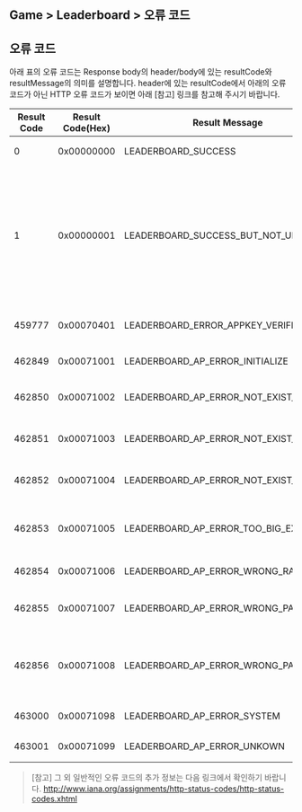 ## Game > Leaderboard > 오류 코드

## 오류 코드

아래 표의 오류 코드는 Response body의 header/body에 있는 resultCode와 resultMessage의 의미를 설명합니다.
header에 있는 resultCode에서 아래의 오류 코드가 아닌  HTTP 오류 코드가 보이면 아래 [참고] 링크를 참고해 주시기 바랍니다.

|Result Code| Result Code(Hex) | Result Message |설명|
|---|---|---|---|
|0|	0x00000000 |LEADERBOARD_SUCCESS | 요청 성공.|
|1|	0x00000001 |LEADERBOARD_SUCCESS_BUT_NOT_UPDATE | 요청은 성공했지만, 기존과 동일한 데이터가 들어와서 업데이트하지 않음. |
|459777|	0x00070401 |LEADERBOARD_ERROR_APPKEY_VERIFIER | AppKey 인증 실패. |
|462849|	0x00071001 |LEADERBOARD_AP_ERROR_INITIALIZE | 초기화 실패. |
|462850|	0x00071002 |LEADERBOARD_AP_ERROR_NOT_EXIST_USER | 등록되지 않은 User. |
|462851|	0x00071003 |LEADERBOARD_AP_ERROR_NOT_EXIST_FACTOR | 등록되지 않은 Factor.|
|462852|	0x00071004 |LEADERBOARD_AP_ERROR_NOT_EXIST_APPKEY | 등록되지 않은 AppKey. |
|462853|	0x00071005 |LEADERBOARD_AP_ERROR_TOO_BIG_EXTRA | Extra Data 제한 길이 초과. |
|462854|	0x00071006 |LEADERBOARD_AP_ERROR_WRONG_RANGE | 잘못된 범위. |
|462855|	0x00071007 |LEADERBOARD_AP_ERROR_WRONG_PARAM | 잘못된 파라미터. |
|462856|    0x00071008 |LEADERBOARD_AP_ERROR_WRONG_PATH | URI 입력 시 오탈자, 파라미터 누락. |
|463000|	0x00071098 |LEADERBOARD_AP_ERROR_SYSTEM | 시스템 오류. |
|463001|	0x00071099 |LEADERBOARD_AP_ERROR_UNKOWN | 미확인 오류. |

> [참고]
> 그 외 일반적인 오류 코드의 추가 정보는 다음 링크에서 확인하기 바랍니다.
> http://www.iana.org/assignments/http-status-codes/http-status-codes.xhtml